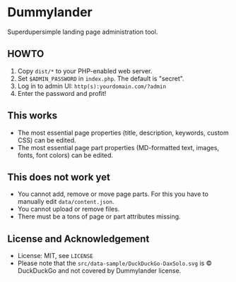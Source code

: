 # Dummylander

Superdupersimple landing page administration tool.

## HOWTO

 1. Copy `dist/*` to your PHP-enabled web server.
 1. Set `$ADMIN_PASSWORD` in `index.php`. The default is "secret".
 1. Log in to admin UI: `http(s):yourdomain.com/?admin`
 1. Enter the password and profit!

## This works

 * The most essential page properties (title, description, keywords, custom CSS) can be edited.
 * The most essential page part properties (MD-formatted text, images, fonts, font colors) can be edited.

## This does not work yet

 * You cannot add, remove or move page parts. For this you have to manually edit `data/content.json`.
 * You cannot upload or remove files.
 * There must be a tons of page or part attributes missing.

## License and Acknowledgement

 * License: MIT, see `LICENSE`
 * Please note that the `src/data-sample/DuckDuckGo-DaxSolo.svg` is &copy; DuckDuckGo and not covered by Dummylander license.

